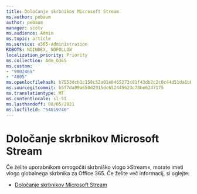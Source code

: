 ```yaml
---
title: Določanje skrbnikov Microsoft Stream
ms.author: pebaum
author: pebaum
manager: scotv
ms.audience: Admin
ms.topic: article
ms.service: o365-administration
ROBOTS: NOINDEX, NOFOLLOW
localization_priority: Priority
ms.collection: Adm_O365
ms.custom:
- "9002469"
- "4805"
ms.openlocfilehash: b7553dcb1c158c52a01e8465273c81f43db2c2c0c44d51da1bb3e39d698d18c3
ms.sourcegitcommit: b5f7da89a650d2915dc652449623c78be6247175
ms.translationtype: MT
ms.contentlocale: sl-SI
ms.lasthandoff: 08/05/2021
ms.locfileid: "54019740"
---
```

# <a name="assign-microsoft-stream-admins"></a>Določanje skrbnikov Microsoft Stream

Če želite uporabnikom omogočiti skrbniško vlogo »Stream«, morate imeti vlogo globalnega skrbnika za Office 365. Če želite več informacij, si oglejte:

- [Določanje skrbnikov Microsoft Stream](https://docs.microsoft.com/stream/assign-administrator-user-role)
